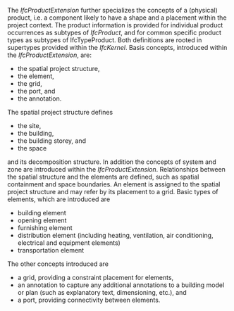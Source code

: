 ﻿The _IfcProductExtension_ further specializes the concepts of a (physical) product, i.e. a component likely to have a shape and a placement within the project context. The product information is provided for individual product occurrences as subtypes of _IfcProduct_, and for common specific product types as subtypes of IfcTypeProduct. Both definitions are rooted in supertypes provided within the _IfcKernel_. Basis concepts, introduced within the _IfcProductExtension_, are:

* the spatial project structure, 
* the element, 
* the grid, 
* the port, and  
* the annotation. 

The spatial project structure defines

* the site,  
* the building,  
* the building storey, and  
* the space  

and its decomposition structure. In addition the
    concepts of system and zone are introduced within the
    _IfcProductExtension_. Relationships between the spatial
    structure and the elements are defined, such as spatial
    containment and space boundaries.
    An element is assigned to the spatial project structure and may refer by its placement to a grid. Basic types of elements, which are introduced are

* building element 
* opening element 
* furnishing element 
* distribution element (including heating, ventilation, air conditioning, electrical and equipment elements) 
* transportation element 

The other concepts introduced are

* a grid, providing a constraint placement for elements,  
* an annotation to capture any additional annotations to a building model or plan (such as explanatory text, dimensioning, etc.), and 
* a port, providing connectivity between elements.
